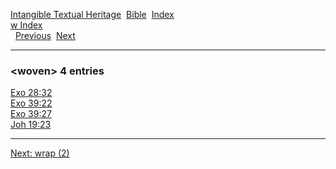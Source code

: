 [Intangible Textual Heritage](../../index)  [Bible](../index) 
[Index](index)   
[w Index](_w_)  
  [Previous](c12617)  [Next](c12619) 

------------------------------------------------------------------------

### &lt;woven&gt; 4 entries

[Exo 28:32](../kjv/exo028.htm#032)  
[Exo 39:22](../kjv/exo039.htm#022)  
[Exo 39:27](../kjv/exo039.htm#027)  
[Joh 19:23](../kjv/joh019.htm#023)  

------------------------------------------------------------------------

[Next: wrap (2)](c12619)
